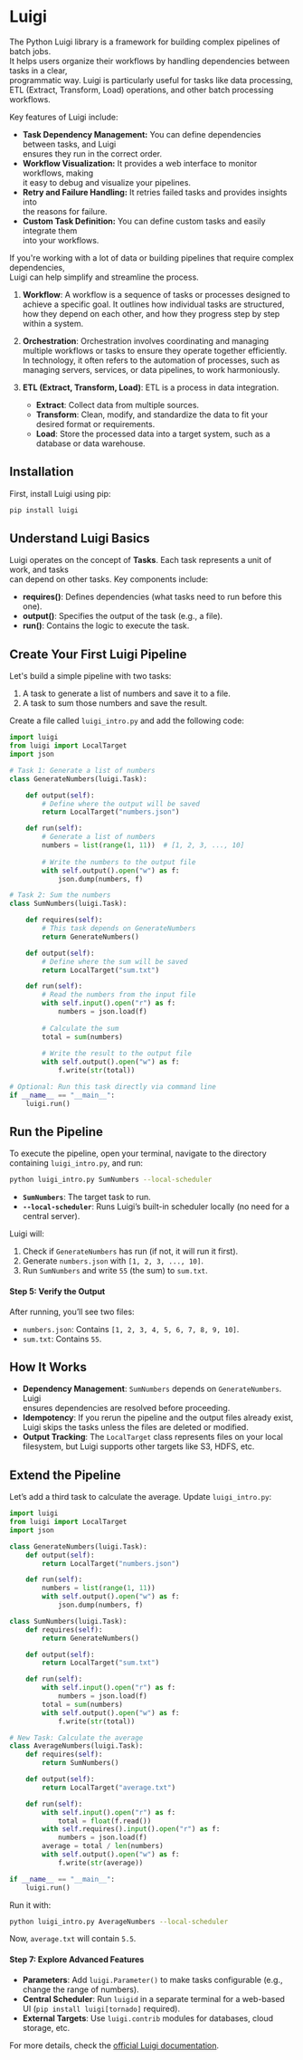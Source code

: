 # Luigi


The Python Luigi library is a framework for building complex pipelines of batch jobs.  
It helps users organize their workflows by handling dependencies between tasks in a clear,  
programmatic way. Luigi is particularly useful for tasks like data processing,  
ETL (Extract, Transform, Load) operations, and other batch processing workflows.

Key features of Luigi include:

- **Task Dependency Management:** You can define dependencies between tasks, and Luigi  
  ensures they run in the correct order.
- **Workflow Visualization:** It provides a web interface to monitor workflows, making  
  it easy to debug and visualize your pipelines.
- **Retry and Failure Handling:** It retries failed tasks and provides insights into  
  the reasons for failure.
- **Custom Task Definition:** You can define custom tasks and easily integrate them  
  into your workflows.

If you're working with a lot of data or building pipelines that require complex dependencies,  
Luigi can help simplify and streamline the process.



1. **Workflow**: A workflow is a sequence of tasks or processes designed to achieve a specific goal.
   It outlines how individual tasks are structured, how they depend on each other, and how they
   progress step by step within a system.

2. **Orchestration**: Orchestration involves coordinating and managing multiple workflows or tasks
   to ensure they operate together efficiently. In technology, it often refers to the automation
   of processes, such as managing servers, services, or data pipelines, to work harmoniously.

4. **ETL (Extract, Transform, Load)**: ETL is a process in data integration. 
    - **Extract**: Collect data from multiple sources.
    - **Transform**: Clean, modify, and standardize the data to fit your desired format or requirements.
    - **Load**: Store the processed data into a target system, such as a database or data warehouse.

## Installation

First, install Luigi using pip:

```bash
pip install luigi
```

## Understand Luigi Basics

Luigi operates on the concept of **Tasks**. Each task represents a unit of work, and tasks  
can depend on other tasks. Key components include:

- **requires()**: Defines dependencies (what tasks need to run before this one).
- **output()**: Specifies the output of the task (e.g., a file).
- **run()**: Contains the logic to execute the task.

## Create Your First Luigi Pipeline

Let's build a simple pipeline with two tasks:

1. A task to generate a list of numbers and save it to a file.
2. A task to sum those numbers and save the result.

Create a file called `luigi_intro.py` and add the following code:

```python
import luigi
from luigi import LocalTarget
import json

# Task 1: Generate a list of numbers
class GenerateNumbers(luigi.Task):

    def output(self):
        # Define where the output will be saved
        return LocalTarget("numbers.json")

    def run(self):
        # Generate a list of numbers
        numbers = list(range(1, 11))  # [1, 2, 3, ..., 10]
        
        # Write the numbers to the output file
        with self.output().open("w") as f:
            json.dump(numbers, f)

# Task 2: Sum the numbers
class SumNumbers(luigi.Task):

    def requires(self):
        # This task depends on GenerateNumbers
        return GenerateNumbers()

    def output(self):
        # Define where the sum will be saved
        return LocalTarget("sum.txt")

    def run(self):
        # Read the numbers from the input file
        with self.input().open("r") as f:
            numbers = json.load(f)
        
        # Calculate the sum
        total = sum(numbers)
        
        # Write the result to the output file
        with self.output().open("w") as f:
            f.write(str(total))

# Optional: Run this task directly via command line
if __name__ == "__main__":
    luigi.run()
```

## Run the Pipeline

To execute the pipeline, open your terminal, navigate to the directory containing `luigi_intro.py`, and run:
```bash
python luigi_intro.py SumNumbers --local-scheduler
```

- **`SumNumbers`**: The target task to run.
- **`--local-scheduler`**: Runs Luigi’s built-in scheduler locally (no need for a central server).

Luigi will:
1. Check if `GenerateNumbers` has run (if not, it will run it first).
2. Generate `numbers.json` with `[1, 2, 3, ..., 10]`.
3. Run `SumNumbers` and write `55` (the sum) to `sum.txt`.

#### Step 5: Verify the Output
After running, you’ll see two files:
- `numbers.json`: Contains `[1, 2, 3, 4, 5, 6, 7, 8, 9, 10]`.
- `sum.txt`: Contains `55`.

## How It Works

- **Dependency Management**: `SumNumbers` depends on `GenerateNumbers`. Luigi  
  ensures dependencies are resolved before proceeding.
- **Idempotency**: If you rerun the pipeline and the output files already exist,  
  Luigi skips the tasks unless the files are deleted or modified.  
- **Output Tracking**: The `LocalTarget` class represents files on your local filesystem,
   but Luigi supports other targets like S3, HDFS, etc.

## Extend the Pipeline

Let’s add a third task to calculate the average. Update `luigi_intro.py`:

```python
import luigi
from luigi import LocalTarget
import json

class GenerateNumbers(luigi.Task):
    def output(self):
        return LocalTarget("numbers.json")

    def run(self):
        numbers = list(range(1, 11))
        with self.output().open("w") as f:
            json.dump(numbers, f)

class SumNumbers(luigi.Task):
    def requires(self):
        return GenerateNumbers()

    def output(self):
        return LocalTarget("sum.txt")

    def run(self):
        with self.input().open("r") as f:
            numbers = json.load(f)
        total = sum(numbers)
        with self.output().open("w") as f:
            f.write(str(total))

# New Task: Calculate the average
class AverageNumbers(luigi.Task):
    def requires(self):
        return SumNumbers()

    def output(self):
        return LocalTarget("average.txt")

    def run(self):
        with self.input().open("r") as f:
            total = float(f.read())
        with self.requires().input().open("r") as f:
            numbers = json.load(f)
        average = total / len(numbers)
        with self.output().open("w") as f:
            f.write(str(average))

if __name__ == "__main__":
    luigi.run()
```

Run it with:

```bash
python luigi_intro.py AverageNumbers --local-scheduler
```

Now, `average.txt` will contain `5.5`.

#### Step 7: Explore Advanced Features
- **Parameters**: Add `luigi.Parameter()` to make tasks configurable (e.g., change the range of numbers).
- **Central Scheduler**: Run `luigid` in a separate terminal for a web-based UI (`pip install luigi[tornado]` required).
- **External Targets**: Use `luigi.contrib` modules for databases, cloud storage, etc.


For more details, check the [official Luigi documentation](https://luigi.readthedocs.io/).
